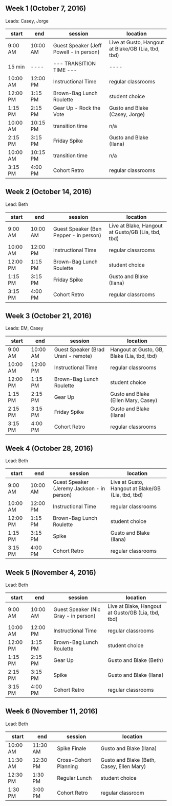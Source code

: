 ## Week 1 (October 7, 2016)
Leads: Casey, Jorge

start | end | session | location
------------- | -------- | -------- | --- 
9:00 AM | 10:00 AM | Guest Speaker (Jeff Powell - in person) | Live at Gusto, Hangout at Blake/GB (Lia, tbd, tbd)
15 min | ---- | --- TRANSITION TIME --- | ----
10:00 AM | 12:00 PM | Instructional Time | regular classrooms
12:00 PM | 1:15 PM | Brown-Bag Lunch Roulette | student choice 
1:15 PM | 2:15 PM | Gear Up - Rock the Vote | Gusto and Blake (Casey, Jorge)
10:00 AM | 10:15 PM | transition time | n/a
2:15 PM | 3:15 PM | Friday Spike | Gusto and Blake  (Ilana)
10:00 AM | 10:15 PM | transition time | n/a
3:15 PM | 4:00 PM | Cohort Retro | regular classrooms 

## Week 2 (October 14, 2016)
Lead: Beth

start | end | session | location 
-------------|--------|--------|---
9:00 AM | 10:00 AM | Guest Speaker (Ben Pepper - in person) | Live at Blake, Hangout at Gusto/GB (Lia, tbd, tbd) 
10:00 AM | 12:00 PM | Instructional Time | regular classrooms 
12:00 PM | 1:15 PM | Brown-Bag Lunch Roulette | student choice 
1:15 PM | 3:15 PM | Friday Spike | Gusto and Blake (Ilana)
3:15 PM | 4:00 PM | Cohort Retro | regular classrooms 


## Week 3 (October 21, 2016)
Leads: EM, Casey

start | end | session | location 
-------------|--------|--------|---
9:00 AM | 10:00 AM | Guest Speaker (Brad Urani - remote) | Hangout at Gusto, GB, Blake (Lia, tbd, tbd) 
10:00 AM | 12:00 PM | Instructional Time | regular classrooms 
12:00 PM | 1:15 PM | Brown-Bag Lunch Roulette | student choice 
1:15 PM | 2:15 PM | Gear Up | Gusto and Blake (Ellen Mary, Casey)
2:15 PM | 3:15 PM | Friday Spike | Gusto and Blake (Ilana)
3:15 PM | 4:00 PM | Cohort Retro | regular classrooms 


## Week 4 (October 28, 2016)
Lead: Beth

start | end | session | location 
-------------|--------|--------|---
9:00 AM | 10:00 AM | Guest Speaker (Jeremy Jackson - in person) |  Live at Gusto, Hangout at Blake/GB (Lia, tbd, tbd)
10:00 AM | 12:00 PM | Instructional Time | regular classrooms 
12:00 PM | 1:15 PM | Brown-Bag Lunch Roulette | student choice
1:15 PM | 3:15 PM | Spike | Gusto and Blake (Ilana) 
3:15 PM | 4:00 PM | Cohort Retro | regular classrooms 


## Week 5 (November 4, 2016)
Lead: Beth

start | end | session | location 
-------------|--------|--------|---
9:00 AM | 10:00 AM | Guest Speaker (Nic Gray - in person) | Live at Blake, Hangout at Gusto/GB (Lia, tbd, tbd) 
10:00 AM | 12:00 PM | Instructional Time | regular classrooms 
12:00 PM | 1:15 PM | Brown-Bag Lunch Roulette | student choice 
1:15 PM | 2:15 PM | Gear Up | Gusto and Blake (Beth) 
2:15 PM | 3:15 PM | Spike | Gusto and Blake (Ilana) 
3:15 PM | 4:00 PM | Cohort Retro | regular classrooms 


## Week 6 (November 11, 2016)
Lead: Beth

start | end | session | location 
-------------|--------|--------|---
10:00 AM | 11:30 AM | Spike Finale | Gusto and Blake (Ilana) 
11:30 AM | 12:30 PM | Cross-Cohort Planning | Gusto and Blake (Beth, Casey, Ellen Mary) 
12:30 PM | 1:30 PM | Regular Lunch | student choice 
1:30 PM | 3:00 PM | Cohort Retro | regular classroom
